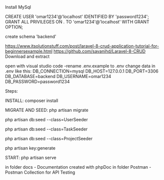 Install MySql

CREATE USER 'omar1234'@'localhost' IDENTIFIED BY 'password1234'; GRANT ALL PRIVILEGES ON *.* TO 'omar1234'@'localhost' WITH GRANT OPTION;

create schema 'backend'

https://www.itsolutionstuff.com/post/laravel-8-crud-application-tutorial-for-beginnersexample.html https://github.com/savanihd/Laravel-8-CRUD Download and extract

open with visual studio code -rename .env.example to .env
change data in .env like this: DB_CONNECTION=mysql DB_HOST=127.0.0.1 DB_PORT=3306 DB_DATABASE=backend DB_USERNAME=omar1234 DB_PASSWORD=password1234

Steps:

INSTALL: composer install

MIGRATE AND SEED: php artisan migrate

php artisan db:seed --class=UserSeeder

php artisan db:seed --class=TaskSeeder

php artisan db:seed --class=ProjectSeeder

php artisan key:generate

START: php artisan serve

in folder docs - Documentation created with phpDoc
in folder Postman - Postman Collection for API Testing

